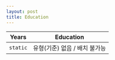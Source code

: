 ```yaml
---
layout: post
title: Education
---
```



| Years | Education |
|---|:---:|
| `static` | 유형(기준) 없음 / 배치 불가능 |
